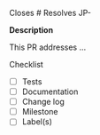 <!-- If this PR closes a JIRA ticket, make sure the title
starts with the JIRA issue number, for example
JP-1234: <Fix a bug>
-->

Closes #
Resolves JP-

**Description**

This PR addresses ...

Checklist
- [ ] Tests
- [ ] Documentation
- [ ] Change log
- [ ] Milestone
- [ ] Label(s)
